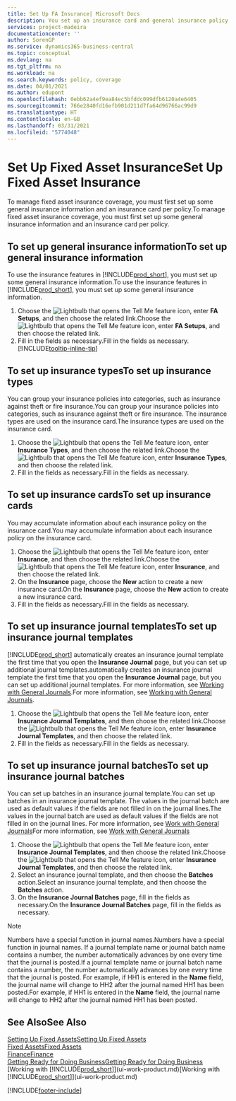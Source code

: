 ```yaml
---
title: Set Up FA Insurance| Microsoft Docs
description: You set up an insurance card and general insurance policy information to manage fixed asset insurance coverage.
services: project-madeira
documentationcenter: ''
author: SorenGP
ms.service: dynamics365-business-central
ms.topic: conceptual
ms.devlang: na
ms.tgt_pltfrm: na
ms.workload: na
ms.search.keywords: policy, coverage
ms.date: 04/01/2021
ms.author: edupont
ms.openlocfilehash: 0ebb62a4ef9ea84ec5bfddc099dfb6120a4e6405
ms.sourcegitcommit: 766e2840fd16efb901d211d7fa64d96766ac99d9
ms.translationtype: HT
ms.contentlocale: en-GB
ms.lasthandoff: 03/31/2021
ms.locfileid: "5774048"
---
```

# <a name="set-up-fixed-asset-insurance"></a><span data-ttu-id="2ecf8-103">Set Up Fixed Asset Insurance</span><span class="sxs-lookup"><span data-stu-id="2ecf8-103">Set Up Fixed Asset Insurance</span></span>
<span data-ttu-id="2ecf8-104">To manage fixed asset insurance coverage, you must first set up some general insurance information and an insurance card per policy.</span><span class="sxs-lookup"><span data-stu-id="2ecf8-104">To manage fixed asset insurance coverage, you must first set up some general insurance information and an insurance card per policy.</span></span>

## <a name="to-set-up-general-insurance-information"></a><span data-ttu-id="2ecf8-105">To set up general insurance information</span><span class="sxs-lookup"><span data-stu-id="2ecf8-105">To set up general insurance information</span></span>
<span data-ttu-id="2ecf8-106">To use the insurance features in [!INCLUDE[prod_short](includes/prod_short.md)], you must set up some general insurance information.</span><span class="sxs-lookup"><span data-stu-id="2ecf8-106">To use the insurance features in [!INCLUDE[prod_short](includes/prod_short.md)], you must set up some general insurance information.</span></span>  

1. <span data-ttu-id="2ecf8-107">Choose the ![Lightbulb that opens the Tell Me feature](media/ui-search/search_small.png "Tell me what you want to do") icon, enter **FA Setups**, and then choose the related link.</span><span class="sxs-lookup"><span data-stu-id="2ecf8-107">Choose the ![Lightbulb that opens the Tell Me feature](media/ui-search/search_small.png "Tell me what you want to do") icon, enter **FA Setups**, and then choose the related link.</span></span>  
2. <span data-ttu-id="2ecf8-108">Fill in the fields as necessary.</span><span class="sxs-lookup"><span data-stu-id="2ecf8-108">Fill in the fields as necessary.</span></span> [!INCLUDE[tooltip-inline-tip](includes/tooltip-inline-tip_md.md)]  

## <a name="to-set-up-insurance-types"></a><span data-ttu-id="2ecf8-109">To set up insurance types</span><span class="sxs-lookup"><span data-stu-id="2ecf8-109">To set up insurance types</span></span>
<span data-ttu-id="2ecf8-110">You can group your insurance policies into categories, such as insurance against theft or fire insurance.</span><span class="sxs-lookup"><span data-stu-id="2ecf8-110">You can group your insurance policies into categories, such as insurance against theft or fire insurance.</span></span> <span data-ttu-id="2ecf8-111">The insurance types are used on the insurance card.</span><span class="sxs-lookup"><span data-stu-id="2ecf8-111">The insurance types are used on the insurance card.</span></span>

1. <span data-ttu-id="2ecf8-112">Choose the ![Lightbulb that opens the Tell Me feature](media/ui-search/search_small.png "Tell me what you want to do") icon, enter **Insurance Types**, and then choose the related link.</span><span class="sxs-lookup"><span data-stu-id="2ecf8-112">Choose the ![Lightbulb that opens the Tell Me feature](media/ui-search/search_small.png "Tell me what you want to do") icon, enter **Insurance Types**, and then choose the related link.</span></span>  
2. <span data-ttu-id="2ecf8-113">Fill in the fields as necessary.</span><span class="sxs-lookup"><span data-stu-id="2ecf8-113">Fill in the fields as necessary.</span></span>

## <a name="to-set-up-insurance-cards"></a><span data-ttu-id="2ecf8-114">To set up insurance cards</span><span class="sxs-lookup"><span data-stu-id="2ecf8-114">To set up insurance cards</span></span>
<span data-ttu-id="2ecf8-115">You may accumulate information about each insurance policy on the insurance card.</span><span class="sxs-lookup"><span data-stu-id="2ecf8-115">You may accumulate information about each insurance policy on the insurance card.</span></span>  

1. <span data-ttu-id="2ecf8-116">Choose the ![Lightbulb that opens the Tell Me feature](media/ui-search/search_small.png "Tell me what you want to do") icon, enter **Insurance**, and then choose the related link.</span><span class="sxs-lookup"><span data-stu-id="2ecf8-116">Choose the ![Lightbulb that opens the Tell Me feature](media/ui-search/search_small.png "Tell me what you want to do") icon, enter **Insurance**, and then choose the related link.</span></span>  
2. <span data-ttu-id="2ecf8-117">On the **Insurance** page, choose the **New** action to create a  new insurance card.</span><span class="sxs-lookup"><span data-stu-id="2ecf8-117">On the **Insurance** page, choose the **New** action to create a  new insurance card.</span></span>  
3. <span data-ttu-id="2ecf8-118">Fill in the fields as necessary.</span><span class="sxs-lookup"><span data-stu-id="2ecf8-118">Fill in the fields as necessary.</span></span>

## <a name="to-set-up-insurance-journal-templates"></a><span data-ttu-id="2ecf8-119">To set up insurance journal templates</span><span class="sxs-lookup"><span data-stu-id="2ecf8-119">To set up insurance journal templates</span></span>
[!INCLUDE[prod_short](includes/prod_short.md)] <span data-ttu-id="2ecf8-120">automatically creates an insurance journal template the first time that you open the **Insurance Journal** page, but you can set up additional journal templates.</span><span class="sxs-lookup"><span data-stu-id="2ecf8-120">automatically creates an insurance journal template the first time that you open the **Insurance Journal** page, but you can set up additional journal templates.</span></span> <span data-ttu-id="2ecf8-121">For more information, see [Working with General Journals](ui-work-general-journals.md).</span><span class="sxs-lookup"><span data-stu-id="2ecf8-121">For more information, see [Working with General Journals](ui-work-general-journals.md).</span></span>  

1. <span data-ttu-id="2ecf8-122">Choose the ![Lightbulb that opens the Tell Me feature](media/ui-search/search_small.png "Tell me what you want to do") icon, enter **Insurance Journal Templates**, and then choose the related link.</span><span class="sxs-lookup"><span data-stu-id="2ecf8-122">Choose the ![Lightbulb that opens the Tell Me feature](media/ui-search/search_small.png "Tell me what you want to do") icon, enter **Insurance Journal Templates**, and then choose the related link.</span></span>  
2. <span data-ttu-id="2ecf8-123">Fill in the fields as necessary.</span><span class="sxs-lookup"><span data-stu-id="2ecf8-123">Fill in the fields as necessary.</span></span>

## <a name="to-set-up-insurance-journal-batches"></a><span data-ttu-id="2ecf8-124">To set up insurance journal batches</span><span class="sxs-lookup"><span data-stu-id="2ecf8-124">To set up insurance journal batches</span></span>
<span data-ttu-id="2ecf8-125">You can set up batches in an insurance journal template.</span><span class="sxs-lookup"><span data-stu-id="2ecf8-125">You can set up batches in an insurance journal template.</span></span> <span data-ttu-id="2ecf8-126">The values in the journal batch are used as default values if the fields are not filled in on the journal lines.</span><span class="sxs-lookup"><span data-stu-id="2ecf8-126">The values in the journal batch are used as default values if the fields are not filled in on the journal lines.</span></span> <span data-ttu-id="2ecf8-127">For more information, see [Work with General Journals](ui-work-general-journals.md)</span><span class="sxs-lookup"><span data-stu-id="2ecf8-127">For more information, see [Work with General Journals](ui-work-general-journals.md)</span></span>  

1. <span data-ttu-id="2ecf8-128">Choose the ![Lightbulb that opens the Tell Me feature](media/ui-search/search_small.png "Tell me what you want to do") icon, enter **Insurance Journal Templates**, and then choose the related link.</span><span class="sxs-lookup"><span data-stu-id="2ecf8-128">Choose the ![Lightbulb that opens the Tell Me feature](media/ui-search/search_small.png "Tell me what you want to do") icon, enter **Insurance Journal Templates**, and then choose the related link.</span></span>  
2. <span data-ttu-id="2ecf8-129">Select an insurance journal template, and then choose the **Batches** action.</span><span class="sxs-lookup"><span data-stu-id="2ecf8-129">Select an insurance journal template, and then choose the **Batches** action.</span></span>
3. <span data-ttu-id="2ecf8-130">On the **Insurance Journal Batches** page, fill in the fields as necessary.</span><span class="sxs-lookup"><span data-stu-id="2ecf8-130">On the **Insurance Journal Batches** page, fill in the fields as necessary.</span></span>

> [!NOTE]  
>   <span data-ttu-id="2ecf8-131">Numbers have a special function in journal names.</span><span class="sxs-lookup"><span data-stu-id="2ecf8-131">Numbers have a special function in journal names.</span></span> <span data-ttu-id="2ecf8-132">If a journal template name or journal batch name contains a number, the number automatically advances by one every time that the journal is posted.</span><span class="sxs-lookup"><span data-stu-id="2ecf8-132">If a journal template name or journal batch name contains a number, the number automatically advances by one every time that the journal is posted.</span></span> <span data-ttu-id="2ecf8-133">For example, if HH1 is entered in the **Name** field, the journal name will change to HH2 after the journal named HH1 has been posted.</span><span class="sxs-lookup"><span data-stu-id="2ecf8-133">For example, if HH1 is entered in the **Name** field, the journal name will change to HH2 after the journal named HH1 has been posted.</span></span>

## <a name="see-also"></a><span data-ttu-id="2ecf8-134">See Also</span><span class="sxs-lookup"><span data-stu-id="2ecf8-134">See Also</span></span>
[<span data-ttu-id="2ecf8-135">Setting Up Fixed Assets</span><span class="sxs-lookup"><span data-stu-id="2ecf8-135">Setting Up Fixed Assets</span></span>](fa-setup.md)  
[<span data-ttu-id="2ecf8-136">Fixed Assets</span><span class="sxs-lookup"><span data-stu-id="2ecf8-136">Fixed Assets</span></span>](fa-manage.md)  
[<span data-ttu-id="2ecf8-137">Finance</span><span class="sxs-lookup"><span data-stu-id="2ecf8-137">Finance</span></span>](finance.md)  
[<span data-ttu-id="2ecf8-138">Getting Ready for Doing Business</span><span class="sxs-lookup"><span data-stu-id="2ecf8-138">Getting Ready for Doing Business</span></span>](ui-get-ready-business.md)  
<span data-ttu-id="2ecf8-139">[Working with [!INCLUDE[prod_short](includes/prod_short.md)]](ui-work-product.md)</span><span class="sxs-lookup"><span data-stu-id="2ecf8-139">[Working with [!INCLUDE[prod_short](includes/prod_short.md)]](ui-work-product.md)</span></span>


[!INCLUDE[footer-include](includes/footer-banner.md)]